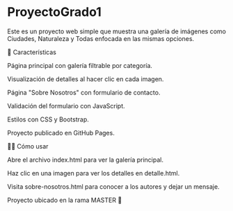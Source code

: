 # ProyectoGrado1

Este es un proyecto web simple que muestra una galería de imágenes como Ciudades, Naturaleza y Todas enfocada en las mismas opciones.

🤞 Características

Página principal con galería filtrable por categoría.

Visualización de detalles al hacer clic en cada imagen.

Página "Sobre Nosotros" con formulario de contacto.

Validación del formulario con JavaScript.

Estilos con CSS y Bootstrap.

Proyecto publicado en GitHub Pages.

🐱‍👤 Cómo usar

Abre el archivo index.html para ver la galería principal.

Haz clic en una imagen para ver los detalles en detalle.html.

Visita sobre-nosotros.html para conocer a los autores y dejar un mensaje.

Proyecto ubicado en la rama MASTER 🙌
